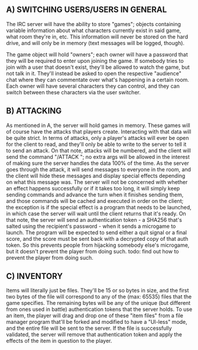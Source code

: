 ## A) SWITCHING USERS/USERS IN GENERAL

The IRC server will have the ability to store "games"; objects containing variable information about what characters currently exist in said game, what room they're in, etc.
This information will never be stored on the hard drive, and will only be in memory (text messages will be logged, though).

The game object will hold "owners"; each owner will have a password that they will be required to enter upon joining the game. If somebody tries to join with a user that doesn't exist, they'll be allowed to watch the game, but not talk in it. They'll instead be asked to open the respective "audience" chat where they can commentate over what's happening in a certain room.
Each owner will have several characters they can control, and they can switch between these characters via the user switcher.

## B) ATTACKING

As mentioned in A, the server will hold games in memory. These games will of course have the attacks that players create. Interacting with that data will be quite strict. In terms of attacks, only a player's attacks will ever be open for the client to read, and they'll only be able to write to the server to tell it to send an attack.
On that note, attacks will be numbered, and the client will send the command "/ATTACK <attackID>"; no extra args will be allowed in the interest of making sure the server handles the data 100% of the time. As the server goes through the attack, it will send messages to everyone in the room, and the client will hide these messages and display special effects depending on what this message was. The server will not be concerned with whether an effect happens successfully or if it takes too long, it will simply keep sending commands and advance the turn when it finishes sending them, and those commands will be cached and executed in order on the client; the exception is if the special effect is a program that needs to be launched, in which case the server will wait until the client returns that it's ready.
On that note, the server will send an authentication token - a SHA256 that's salted using the recipient's password - when it sends a microgame to launch. The program will be expected to send either a quit signal or a final score, and the score must be sent back with a decrypted copy of that auth token. So this prevents people from hijacking somebody else's microgame, but it doesn't prevent the player from doing such. todo: find out how to prevent the player from doing such. 

## C) INVENTORY

Items will literally just be files. They'll be 15 or so bytes in size, and the first two bytes of the file will correspond to any of the (max: 65535) files that the game specifies. The remaining bytes will be any of the unique (but different from ones used in battle) authentication tokens that the server holds. To use an item, the player will drag and drop one of these "item files" from a file manager program that'll be forked and modified to have a "UI-less" mode, and the entire file will be sent to the server. If the file is successfully validated, the server will remove that authentication token and apply the effects of the item in question to the player.